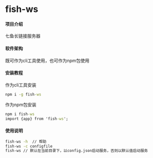 # fish-ws

#### 项目介绍
七鱼长链接服务器

#### 软件架构
既可作为cli工具使用，也可作为npm包使用

#### 安装教程
作为cli工具安装
```cmd
npm i -g fish-ws
```
作为npm包安装
```cmd
npm i fish-ws
import {app} from 'fish-ws';
```

#### 使用说明

```cmd
fish-ws -h  // 帮助
fish-ws -c configfile
fish-ws // 默认在当前目录下，以config.json启动服务，否则以默认值启动服务
```
